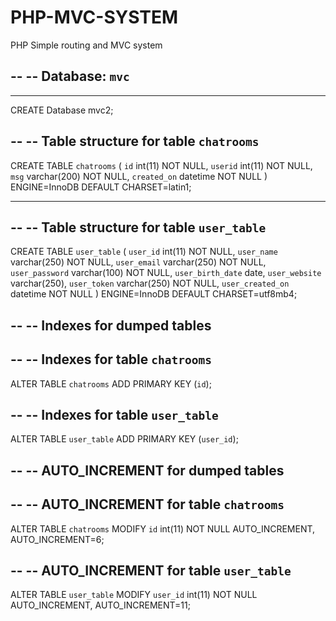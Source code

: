 # PHP-MVC-SYSTEM
PHP Simple routing and MVC system


--
-- Database: `mvc`
--

-- --------------------------------------------------------

CREATE Database mvc2;

--
-- Table structure for table `chatrooms`
--

CREATE TABLE `chatrooms` (
  `id` int(11) NOT NULL,
  `userid` int(11) NOT NULL,
  `msg` varchar(200) NOT NULL,
  `created_on` datetime NOT NULL
) ENGINE=InnoDB DEFAULT CHARSET=latin1;

-- --------------------------------------------------------

--
-- Table structure for table `user_table`
--

CREATE TABLE `user_table` (
  `user_id` int(11) NOT NULL,
  `user_name` varchar(250) NOT NULL,
  `user_email` varchar(250) NOT NULL,
  `user_password` varchar(100) NOT NULL,
  `user_birth_date` date,
  `user_website` varchar(250),
  `user_token` varchar(250) NOT NULL,
  `user_created_on` datetime NOT NULL
) ENGINE=InnoDB DEFAULT CHARSET=utf8mb4;

--
-- Indexes for dumped tables
--

--
-- Indexes for table `chatrooms`
--
ALTER TABLE `chatrooms`
  ADD PRIMARY KEY (`id`);

--
-- Indexes for table `user_table`
--
ALTER TABLE `user_table`
  ADD PRIMARY KEY (`user_id`);

--
-- AUTO_INCREMENT for dumped tables
--

--
-- AUTO_INCREMENT for table `chatrooms`
--
ALTER TABLE `chatrooms`
  MODIFY `id` int(11) NOT NULL AUTO_INCREMENT, AUTO_INCREMENT=6;

--
-- AUTO_INCREMENT for table `user_table`
--
ALTER TABLE `user_table`
  MODIFY `user_id` int(11) NOT NULL AUTO_INCREMENT, AUTO_INCREMENT=11;

